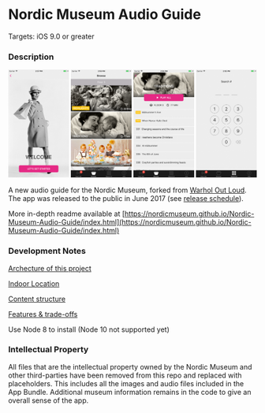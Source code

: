 # Nordic Museum Audio Guide

Targets: iOS 9.0 or greater

### Description

![Nordic Museum Audio Guide Screenshots](docs/assets/appScreenshots.png)

A new audio guide for the Nordic Museum, forked from [Warhol Out Loud](https://github.com/CMP-Studio/TheWarholOutLoud). The app was released to the public in June 2017 (see [release schedule](https://github.com/NordicMuseum/Nordic-Museum-Audio-Guide/releases)).

More in-depth readme available at [https://nordicmuseum.github.io/Nordic-Museum-Audio-Guide/index.html](https://nordicmuseum.github.io/Nordic-Museum-Audio-Guide/index.html)

### Development Notes

[Archecture of this project](readMe/architecture.md)

[Indoor Location](readMe/indoorLocation.md)

[Content structure](readMe/contentStructure.md)

[Features & trade-offs](features.md)

Use Node 8 to install (Node 10 not supported yet)

### Intellectual Property

All files that are the intellectual property owned by the Nordic Museum and other third-parties have been removed from this repo and replaced with placeholders. This includes all the images and audio files included in the App Bundle. Additional museum information remains in the code to give an overall sense of the app.


